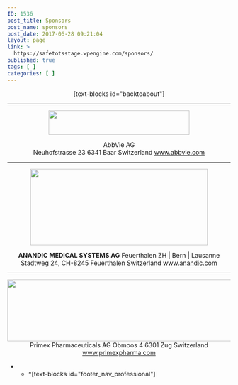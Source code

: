 ```yaml
---
ID: 1536
post_title: Sponsors
post_name: sponsors
post_date: 2017-06-28 09:21:04
layout: page
link: >
  https://safetotsstage.wpengine.com/sponsors/
published: true
tags: [ ]
categories: [ ]
---
```

<p style="text-align: center;">
  [text-blocks id="backtoabout"]
</p>

* * *

<p style="text-align: center;">
  <img class="wp-image-2500 aligncenter" src="https://jelfgen.wpengine.com/wp-content/uploads/2017/06/abbvie-logo-300x52.png" alt="" width="318" height="55" />
</p>

<p style="text-align: center;">
  AbbVie AG<br class="first-child" />Neuhofstrasse 23 6341 Baar Switzerland <a href="https://www.abbvie.com/" target="_blank" rel="noopener noreferrer">www.abbvie.com</a>
</p>

* * *

<p style="text-align: center;">
  <img class=" wp-image-3050 aligncenter" src="https://www.safetots.org/wp-content/uploads/2019/03/Anandic-transparent_gross-300x129.png" alt="" width="400" height="172" />
</p>

<p style="text-align: center;">
  <strong>ANANDIC MEDICAL SYSTEMS AG</strong> Feuerthalen ZH | Bern | Lausanne Stadtweg 24, CH-8245 Feuerthalen Switzerland <a href="https://www.anandic.com/en/anandic">www.anandic.com</a>
</p>

* * *

<p style="text-align: center;">
  <img class="wp-image-2504 aligncenter" src="https://jelfgen.wpengine.com/wp-content/uploads/2017/06/PrimexPharmaLogo_SCREEN-center-1-300x74.png" alt="" width="568" height="139" />Primex Pharmaceuticals AG Obmoos 4 6301 Zug Switzerland <a href="https://www.primexpharma.com/" target="_blank" rel="noopener noreferrer">www.primexpharma.com</a>
</p>

* * *[text-blocks id="footer_nav_professional"]